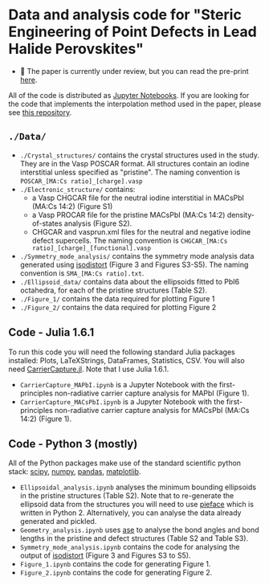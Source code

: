 # Data and analysis code for "Steric Engineering of Point Defects in Lead Halide Perovskites"

- 📖 The paper is currently under review, but you can read the pre-print [here](https://arxiv.org/abs/2302.08412).

All of the code is distributed as [Jupyter Notebooks](https://jupyter.org/). If you are looking for the code that implements the interpolation method used in the paper, please see [this repository](https://github.com/NU-CEM/Kabsch_interpolation).

## `./Data/`

- `./Crystal_structures/` contains the crystal structures used in the study. They are in the Vasp POSCAR format. All structures contain an iodine interstitial unless specified as "pristine". The naming convention is `POSCAR_[MA:Cs ratio]_[charge].vasp`
- `./Electronic_structure/` contains:
  - a Vasp CHGCAR file for the neutral iodine interstitial in MACsPbI (MA:Cs 14:2) (Figure S1)
  - a Vasp PROCAR file for the pristine MACsPbI (MA:Cs 14:2) density-of-states analysis (Figure S2).
  - CHGCAR and vasprun.xml files for the neutral and negative iodine defect supercells. The naming convention is `CHGCAR_[MA:Cs ratio]_[charge]_[functional].vasp`
- `./Symmetry_mode_analysis/` contains the symmetry mode analysis data generated using [isodistort](https://stokes.byu.edu/iso/isodistort.php) (Figure 3 and Figures S3-S5). The naming convention is `SMA_[MA:Cs ratio].txt`.
- `./Ellipsoid_data/` contains data about the ellipsoids fitted to PbI6 octahedra, for each of the pristine structures (Table S2).
- `./Figure_1/` contains the data required for plotting Figure 1
- `./Figure_2/` contains the data required for plotting Figure 2

## Code - Julia 1.6.1

To run this code you will need the following standard Julia packages installed: Plots, LaTeXStrings, DataFrames, Statistics, CSV. You will also need [CarrierCapture.jl](https://github.com/WMD-group/CarrierCapture.jl/). Note that I use Julia 1.6.1.
- `CarrierCapture_MAPbI.ipynb` is a Jupyter Notebook with the first-principles non-radiative carrier capture analysis for MAPbI (Figure 1).
- `CarrierCapture_MACsPbI.ipynb` is a Jupyter Notebook with the first-principles non-radiative carrier capture analysis for MACsPbI (MA:Cs 14:2) (Figure 1).

## Code - Python 3 (mostly)

All of the Python packages make use of the standard scientific python stack: [scipy](https://scipy.org/), [numpy](https://numpy.org/), [pandas](https://pandas.pydata.org/), [matplotlib](https://matplotlib.org/).
- `Ellipsoidal_analysis.ipynb` analyses the minimum bounding ellipsoids in the pristine structures (Table S2). Note that to re-generate the ellipsoid data from the structures you will need to use [pieface](https://github.com/jcumby/PIEFACE) which is written in Python 2. Alternatively, you can analyse the data already generated and pickled.
- `Geometry_analysis.ipynb` uses [ase](https://wiki.fysik.dtu.dk/ase/) to analyse the bond angles and bond lengths in the pristine and defect structures (Table S2 and Table S3).
- `Symmetry_mode_analysis.ipynb` contains the code for analysing the output of [isodistort](https://stokes.byu.edu/iso/isodistort.php) (Figure 3 and Figures S3 to S5).
- `Figure_1.ipynb` contains the code for generating Figure 1.
- `Figure_2.ipynb` contains the code for generating Figure 2.
